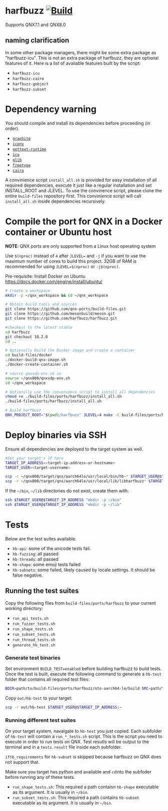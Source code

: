 # harfbuzz [![Build](https://github.com/qnx-ports/build-files/actions/workflows/harfbuzz.yml/badge.svg)](https://github.com/qnx-ports/build-files/actions/workflows/harfbuzz.yml)

Supports QNX7.1 and QNX8.0

## naming clarification

In some other package managers, there might be some extra package as "harfbuzz-icu". This is not an extra package of harfbuzz, they are optional features of it. Here is a list of available features built by the script:

+ `harfbuzz-icu`
+ `harfbuzz-cairo`
+ `harfbuzz-gobject`
+ `harfbuzz-subset`

# Dependency warning

You should compile and install its dependencies before proceeding (in order).
+ [`graphite`](https://github.com/qnx-ports/build-files/tree/main/ports/graphite)
+ [`iconv`](https://github.com/qnx-ports/build-files/tree/main/ports/iconv)
+ [`gettext-runtime`](https://github.com/qnx-ports/build-files/tree/main/ports/gettext-runtime)
+ [`icu`](https://github.com/qnx-ports/build-files/tree/main/ports/icu)
+ [`glib`](https://github.com/qnx-ports/build-files/tree/main/ports/glib)
+ [`freetype`](https://github.com/qnx-ports/build-files/tree/main/ports/freetype)
+ [`cairo`](https://github.com/qnx-ports/build-files/tree/main/ports/cairo)

A convinience script `install_all.sh` is provided for easy installation of all required dependencies, execute it just like a regular installation and set INSTALL_ROOT and JLEVEL.
To use the convinence script, please clone the entire `build-files` repository first. 
This convinience script will call `install_all.sh` inside dependencies recursively.

# Compile the port for QNX in a Docker container or Ubuntu host

**NOTE**: QNX ports are only supported from a Linux host operating system

Use `$(nproc)` instead of `4` after `JLEVEL=` and `-j` if you want to use the maximum number of cores to build this project.
32GB of RAM is recommended for using `JLEVEL=$(nproc)` or `-j$(nproc)`.

Pre-requisite: Install Docker on Ubuntu https://docs.docker.com/engine/install/ubuntu/
```bash
# Create a workspace
mkdir -p ~/qnx_workspace && cd ~/qnx_workspace

# Obtain build tools and sources
git clone https://github.com/qnx-ports/build-files.git
git clone https://github.com/mesonbuild/meson.git
git clone https://github.com/harfbuzz/harfbuzz.git

#checkout to the latest stable 
cd harfbuzz
git checkout 10.2.0
cd ..

# Optionally Build the Docker image and create a container
cd build-files/docker
./docker-build-qnx-image.sh
./docker-create-container.sh

# source qnxsdp-env.sh in
source ~/qnx800/qnxsdp-env.sh
cd ~/qnx_workspace

# Optionally use the convenience script to install all dependencies
chmod +x ./build-files/ports/harfbuzz/install_all.sh
./build-files/ports/harfbuzz/install_all.sh

# Build harfbuzz
QNX_PROJECT_ROOT="$(pwd)/harfbuzz" JLEVEL=4 make -C build-files/ports/harfbuzz install
```

# Deploy binaries via SSH
Ensure all dependencies are deployed to the target system as well.
```bash
#Set your target's IP here
TARGET_IP_ADDRESS=<target-ip-address-or-hostname>
TARGET_USER=<target-username>

scp -r ~/qnx800/target/qnx/aarch64le/usr/local/bin/hb-* $TARGET_USER@$TARGET_IP_ADDRESS:~/bin
scp -r ~/qnx800/target/qnx/aarch64le/usr/local/lib/libharfbuzz* $TARGET_USER@$TARGET_IP_ADDRESS:~/lib
```

If the `~/bin`, `~/lib` directories do not exist, create them with:
```bash
ssh $TARGET_USER@$TARGET_IP_ADDRESS "mkdir -p ~/bin"
ssh $TARGET_USER@$TARGET_IP_ADDRESS "mkdir -p ~/lib"
```

# Tests
Below are the test suites available.
+ `hb-api`: some of the unicode tests fail.
+ `hb-fuzzing`: all passed  
+ `hb-threads`: all passed  
+ `hb-shape`: some emoji tests failed
+ `hb-subsets`: some failed, likely caused by locale settings. It should be false negative.

## Running the test suites
Copy the following files from `build-files/ports/harfbuzz` to your current working directory:
+ `run_api_tests.sh`
+ `run_fuzzer_tests.sh`
+ `run_shape_tests.sh`
+ `run_subset_tests.sh`
+ `run_thread_tests.sh`
+ `generate_hb_test.sh`

### Generate test binaries
Set environment `BUILD_TEST=enabled` before building harfbuzz to build tests. Once the test is built, execute the following command to generate a `hb-test` folder that contains all required test files:
```bash
BDIR=path/to/build-files/ports/harfbuzz/nto-aarch64-le/build SRC=path/to/harfbuzz/ OUT=out/ ./generate_hb_test.sh
```
Copy `out/hb-test` to your target:
```bash
scp -r out/hb-test $TARGET_USER@$TARGET_IP_ADDRESS:~
```

### Running different test suites
On your target system, navaigate to `hb-test` you just copied. Each subfolder of `hb-test` will contain a `run_*_tests.sh` script. This is the script you need to execute in order to run tests on QNX. Test resutls will be output to the terminal and in a `tests.result` file inside each subfolder.

`iftb_requirements` for `hb-subset` is skipped because harfbuzz on QNX does not support that.

Make sure you target has python and available and `cd`into the subfoder before running any of these tests.
+ `run_shape_tests.sh`: This required a path contaisn `hb-shape` executable as its argument. It is usually in `~/bin`.
+ `run_subset_tests.sh`: This required a path contains `hb-subset` executable as its argument. It is usually in `~/bin`.
